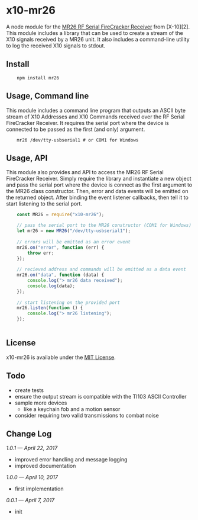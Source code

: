 # x10-mr26

A node module for the [MR26 RF Serial FireCracker Receiver][1] from [X-10][2]. This module includes a library that can be used to create a stream of the X10 signals received by a MR26 unit. It also includes a command-line utility to log the received X10 signals to stdout.

## Install

```shell
    npm install mr26
```

## Usage, Command line

This module includes a command line program that outputs an ASCII byte stream of X10 Addresses and X10 Commands received over the RF Serial FireCracker Receiver. It requires the serial port where the device is connected to be passed as the first (and only) argument.

```shell
    mr26 /dev/tty-usbserial1 # or COM1 for Windows
```

## Usage, API

This module also provides and API to access the MR26 RF Serial FireCracker Receiver. Simply require the library and instantiate a new object and pass the serial port where the device is connect as the first argument to the MR26 class constructor. Then, error and data events will be emitted on the returned object. After binding the event listener callbacks, then tell it to start listening to the serial port.

```javascript
    const MR26 = require("x10-mr26");

    // pass the serial port to the MR26 constructor (COM1 for Windows)
    let mr26 = new MR26("/dev/tty-usbserial1");
    
    // errors will be emitted as an error event
    mr26.on("error", function (err) {
        throw err;
    });
    
    // recieved address and commands will be emitted as a data event
    mr26.on("data", function (data) {
        console.log("> mr26 data received");
        console.log(data);
    });
    
    // start listening on the provided port
    mr26.listen(function () {
        console.log("> mr26 listening");
    });
    
```

## License

x10-mr26 is available under the [MIT License][1].

## Todo

* create tests
* ensure the output stream is compatible with the TI103 ASCII Controller
* sample more devices
    * like a keychain fob and a motion sensor
* consider requiring two valid transmissions to combat noise

## Change Log

*1.0.1 — April 22, 2017*

* improved error handling and message logging
* improved documentation

*1.0.0 — April 10, 2017*

* first implementation

*0.0.1 — April 7, 2017*

* init


  [1]: https://github.com/keithws/x10/blob/master/LICENSE
  [3]: https://www.x10.com/
